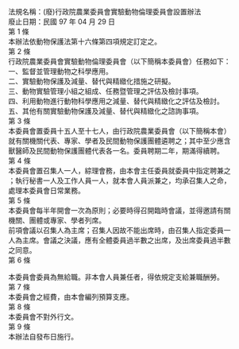 法規名稱：(廢)行政院農業委員會實驗動物倫理委員會設置辦法  
廢止日期：民國 97 年 04 月 29 日  
第 1 條  
本辦法依動物保護法第十六條第四項規定訂定之。  
第 2 條  
行政院農業委員會實驗動物倫理委員會（以下簡稱本委員會）任務如下：  
一、監督並管理動物之科學應用。  
二、實驗動物保護及減量、替代與精緻化措施之研擬。  
三、動物實驗管理小組之組成、任務暨管理之評估及檢討事項。  
四、利用動物進行動物科學應用之減量、替代與精緻化之評估及檢討。  
五、其他有關實驗動物保護及減量、替代與精緻化之諮詢事項。  
第 3 條  
本委員會置委員十五人至十七人，由行政院農業委員會（以下簡稱本會）  
就有關機關代表、專家、學者及民間動物保護團體遴聘之；其中至少應含  
獸醫師及民間動物保護團體代表各一名。委員聘期二年，期滿得續聘。  
第 4 條  
本委員會置召集人一人，綜理會務，由本會主任委員就委員中指定聘兼之  
；執行秘書一人及工作人員一人，就本會人員派兼之，均承召集人之命，  
處理本委員會日常業務。  
第 5 條  
本委員會每半年開會一次為原則；必要時得召開臨時會議，並得邀請有關  
機關、團體或專家、學者列席。  
前項會議以召集人為主席；召集人因故不能出席時，由召集人指定委員一  
人為主席。會議之決議，應有全體委員過半數之出席，及出席委員過半數  
之同意。  
第 6 條  


本委員會委員為無給職。非本會人員兼任者，得依規定支給兼職酬勞。  
第 7 條  
本委員會之經費，由本會編列預算支應。  
第 8 條  
本委員會不對外行文。  
第 9 條  
本辦法自發布日施行。  


